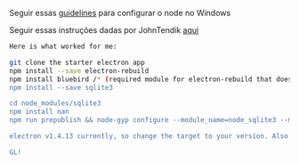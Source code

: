 Seguir essas [guidelines](https://github.com/Microsoft/nodejs-guidelines/blob/master/windows-environment.md#compiling-native-addon-modules...this) para configurar o node no Windows


Seguir essas instruções dadas por JohnTendik [aqui](https://gist.github.com/maximilian-ruppert/9de273f72c1ba4aa62d6)
```bash
Here is what worked for me:

git clone the starter electron app
npm install --save electron-rebuild
npm install bluebird /* (required module for electron-rebuild that doesn't come packed for some reason) */
npm install --save sqlite3

cd node_modules/sqlite3
npm install nan
npm run prepublish && node-gyp configure --module_name=node_sqlite3 --module_path=../lib/binding/electron-v1.4-win32-x64 && node-gyp rebuild --target=1.4.13 --arch=x64 --target_platform=win32 --dist-url=https://atom.io/download/atom-shell --module_name=node_sqlite3 --module_path=../lib/binding/electron-v1.4-win32-x64

electron v1.4.13 currently, so change the target to your version. Also change the target platform & forlder names if you want to compile for mac or *nix

GL!
```
